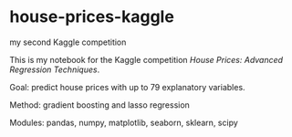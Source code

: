 # house-prices-kaggle
my second Kaggle competition

This is my notebook for the Kaggle competition *House Prices: Advanced Regression Techniques*.

Goal: predict house prices with up to 79 explanatory variables.

Method: gradient boosting and lasso regression

Modules: pandas, numpy, matplotlib, seaborn, sklearn, scipy
